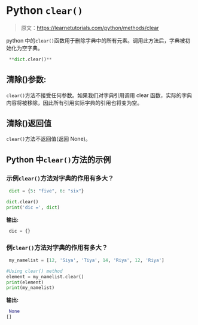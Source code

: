 # Python `clear()`

> 原文：<https://learnetutorials.com/python/methods/clear>

python 中的`clear()`函数用于删除字典中的所有元素。调用此方法后，字典被初始化为空字典。

```py
 **dict.clear()** 

```

## 清除()参数:

`clear()`方法不接受任何参数。如果我们对字典引用调用 clear 函数，实际的字典内容将被移除，因此所有引用实际字典的引用也将变为空。

## 清除()返回值

`clear()`方法不返回值(返回 None)。

## Python 中`clear()`方法的示例

### 示例`clear()`方法对字典的作用有多大？

```py
 dict = {5: "five", 6: "six"}

dict.clear()
print('dic =', dict) 

```

**输出:**

```py
 dic = {} 
```

### 例`clear()`方法对字典的作用有多大？

```py
 my_namelist = [12, 'Siya', 'Tiya', 14, 'Riya', 12, 'Riya']

#Using clear() method
element = my_namelist.clear()
print(element)
print(my_namelist) 

```

**输出:**

```py
 None
[] 
```
